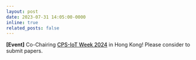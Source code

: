 ```yaml
---
layout: post
date: 2023-07-31 14:05:00-0000
inline: true
related_posts: false
---
```


<strong>[Event]</strong> Co-Chairing <a href="https://cps-iot-week2024.ie.cuhk.edu.hk/" style="font-weight: 500;">CPS-IoT Week 2024</a> in Hong Kong! Please consider to submit papers. 
